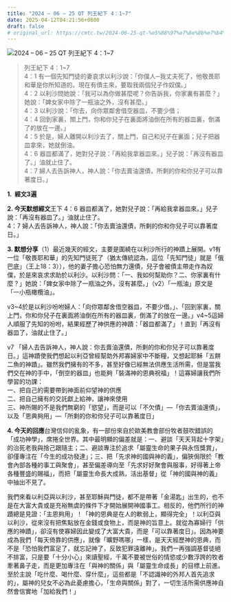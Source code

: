 ```yaml
---
title: "2024 – 06 – 25 QT 列王紀下 4：1~7"
date: 2025-04-12T04:21:56+0800
draft: false
# original_url: https://cmtc.tw/2024-06-25-qt-%e5%88%97%e7%8e%8b%e7%b4%80%e4%b8%8b-4%ef%bc%9a17
---
```


![2024 – 06 – 25 QT 列王紀下 4：1\~7](/images/qt.jpg  "2024 – 06 – 25 QT 列王紀下 4：1\~7")

> 列王紀下 4：1\~7  
> 4：1 有一個先知門徒的妻哀求以利沙說：「你僕人─我丈夫死了，他敬畏耶和華是你所知道的。現在有債主來，要取我兩個兒子作奴僕。」  
> 4：2 以利沙問她說：「我可以為你做甚麼呢？你告訴我，你家裏有甚麼？」她說：「婢女家中除了一瓶油之外，沒有甚麼。」  
> 4：3 以利沙說：「你去，向你眾鄰舍借空器皿，不要少借；  
> 4：4 回到家裏，關上門，你和你兒子在裏面將油倒在所有的器皿裏，倒滿了的放在一邊。」  
> 4：5 於是，婦人離開以利沙去了，關上門，自己和兒子在裏面；兒子把器皿拿來，她就倒油。  
> 4：6 器皿都滿了，她對兒子說：「再給我拿器皿來。」兒子說：「再沒有器皿了。」油就止住了。  
> 4：7 婦人去告訴神人，神人說：「你去賣油還債，所剩的你和你兒子可以靠著度日。」

**1.  經文3遍**

**2. 今天默想經文**王下 4：6 器皿都滿了，她對兒子說：「再給我拿器皿來。」兒子說：「再沒有器皿了。」油就止住了。  
4：7 婦人去告訴神人，神人說：「你去賣油還債，所剩的你和你兒子可以靠著度日。」

**3. 默想分享**（1）最近幾天的經文，主要是圍繞在以利沙所行的神蹟上展開。v1有一位「敬畏耶和華」的先知門徒死了（猶太傳統認為，這位「先知門徒」就是「俄巴底」（王上18：3）），他的妻子擔心恐怕無力還債，兒子會被債主帶走作為奴僕，於是來哀求求助於以利沙。以利沙問：「一、我如何幫助你？二、你家裏有什麼？」她說：「婢女家中除了一瓶油之外，沒有甚麼。」（v2）「一瓶油」原文是「一小瓶橄欖油」。

v3\~4於是以利沙吩咐婦人：「向你眾鄰舍借空器皿，不要少借。」、「回到家裏，關上門，你和你兒子在裏面將油倒在所有的器皿裏，倒滿了的放在一邊。」v4\~5這婦人順服了先知的吩咐，結果經歷了神供應的神蹟：「器皿都滿了」！直到「再沒有器皿了，油就止住了。」

v7 「婦人去告訴神人，神人說：你去賣油還債，所剩的你和你兒子可以靠著度日。」這神蹟使我們想起以利亞曾經幫助外邦寡婦家中不斷糧，又想起耶穌「五餅二魚的神蹟」。雖然我們擁有的不多，甚至好像已經無法供應生活所需，但是當我們交在神的手中，「倒空的器皿」也能夠「裝滿神的恩典祝福」！這寡婦讓我們所學習的功課：  
一、把自己的需要帶到神面前仰望神的供應  
二、把自己擁有的交託獻上給神，讓神來使用  
三、神所賜的不是我們無窮的「慾望」，而是可以「不欠債」—「你去賣油還債」，以及「恩典夠用」—「所剩的你和你兒子可以靠著度日」

**4. 今天的回應**台灣信仰的亂象，有一部份來自於歐美教會部份牧者鼓吹錯誤的「成功神學」，席捲全世界。其中最明顯的偏差就是：一、避談「天天背起十字架」的治死老我與捨己跟隨主；二、避談專注於追求「屬靈生命的果子與永恆獎賞」，卻僅專注在「今生的成功發達」；三、把「先求神的國與神的義」，偏狹侷限於「教會內部各種的事工與聚會」，甚至偏差導向至「先求好好聚會與服事，好得著上帝各種豐盛的賜福」，而把「屬靈生命長大成熟，活出基督」從「神的國與神的義」中抽出不見了。

我們來看以利亞與以利沙，甚至耶穌與門徒，都不是帶著「金湯匙」出生的，也不是在大富大貴或是充裕無虞的條件下才開始展開神國事工。相反的，他們所行的神蹟總是見證：「主恩夠用」！「神的恩典是在人的軟弱上，顯得完全」！以利亞與以利沙，從來沒有把焦點放在金錢或食物上，而是神的旨意上。就從為寡婦行「供應的神蹟」，卻沒有使寡婦因此變成了大富大貴，而是「可以靠著度日」。因為神要成為我們「每天倚靠的供應」，就像「曠野嗎哪」一樣，是天天經歷神的恩典，而不是「恐怕我們富足了，就忘記神了，反致犯罪遠離神」。我們一再強調基督徒絕不排富，只是要「十分小心」來讀聖經，千萬不要被世俗的情慾或少數浮誇的牧者牽著鼻子走，而是更加專注在「與神的關係」與「屬靈生命成長」的目標上前進。至於主說「吃什麼、喝什麼、穿什麼」，這些都是「不認識神的外邦人首先追求的」，屬神的兒女不必為此憂慮擔心，「生命與關係」對了，一切生活所需供應神自然會信實地「加給我們！」